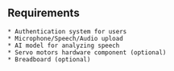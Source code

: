 ## Requirements
    * Authentication system for users
    * Microphone/Speech/Audio upload
    * AI model for analyzing speech
    * Servo motors hardware component (optional)
    * Breadboard (optional)

